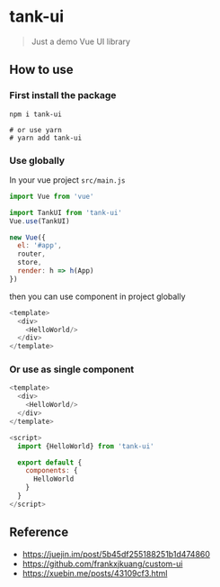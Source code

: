 # tank-ui

> Just a demo Vue UI library

## How to use

### First install the package

```
npm i tank-ui

# or use yarn
# yarn add tank-ui
```

### Use globally

In your vue project `src/main.js`

```js
import Vue from 'vue'

import TankUI from 'tank-ui'
Vue.use(TankUI)

new Vue({
  el: '#app',
  router,
  store,
  render: h => h(App)
})
```

then you can use component in project globally

```js
<template>
  <div>
    <HelloWorld/>
  </div>
</template>
```

### Or use as single component

```js
<template>
  <div>
    <HelloWorld/>
  </div>
</template>

<script>
  import {HelloWorld} from 'tank-ui'

  export default {
    components: {
      HelloWorld
    }
  }
</script>
```

## Reference

- https://juejin.im/post/5b45df255188251b1d474860
- https://github.com/frankxjkuang/custom-ui
- https://xuebin.me/posts/43109cf3.html
